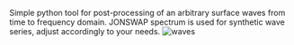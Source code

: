Simple python tool for post-processing of an arbitrary surface waves from time to frequency domain. JONSWAP spectrum is used for synthetic wave series, adjust accordingly to your needs.
![waves](https://github.com/user-attachments/assets/4127f508-1938-4d20-bdd8-f9c61b36da8e)
